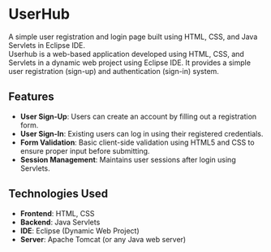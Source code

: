 # UserHub
A simple user registration and login page built using HTML, CSS, and Java Servlets in Eclipse IDE.<br>
Userhub is a web-based application developed using HTML, CSS, and Servlets in a dynamic web project using Eclipse IDE. It provides a simple user registration (sign-up) and authentication (sign-in) system.
<br>
## Features

- **User Sign-Up**: Users can create an account by filling out a registration form.
- **User Sign-In**: Existing users can log in using their registered credentials.
- **Form Validation**: Basic client-side validation using HTML5 and CSS to ensure proper input before submitting.
- **Session Management**: Maintains user sessions after login using Servlets.

## Technologies Used

- **Frontend**: HTML, CSS
- **Backend**: Java Servlets
- **IDE**: Eclipse (Dynamic Web Project)
- **Server**: Apache Tomcat (or any Java web server)
